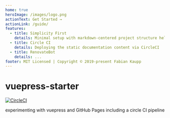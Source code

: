 ```yaml
---
home: true
heroImage: /images/logo.png
actionText: Get Started →
actionLink: /guide/
features:
  - title: Simplicity First
    details: Minimal setup with markdown-centered project structure helps you focus on writing.
  - title: Circle CI
    details: Deploying the static documentation content via CircleCI
  - title: RenovateBot
    details: ...
footer: MIT Licensed | Copyright © 2019-present Fabian Kaupp
---
```


# vuepress-starter

[![CircleCI](https://circleci.com/gh/kauppfbi/vuepress-starter/tree/master.svg?style=svg)](https://circleci.com/gh/kauppfbi/vuepress-starter/tree/master)

experimenting with vuepress and GitHub Pages including a circle CI pipeline
